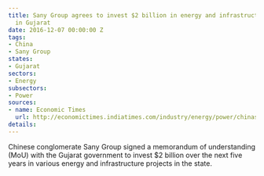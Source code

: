 ```yaml
---
title: Sany Group agrees to invest $2 billion in energy and infrastructure projects
  in Gujarat
date: 2016-12-07 00:00:00 Z
tags:
- China
- Sany Group
states:
- Gujarat
sectors:
- Energy
subsectors:
- Power
sources:
- name: Economic Times
  url: http://economictimes.indiatimes.com/industry/energy/power/chinas-sany-group-to-invest-2-bn-in-gujarat-signs-mou/articleshow/55671356.cms
details: 
---
```


Chinese conglomerate Sany Group signed a memorandum of understanding (MoU) with the Gujarat government to invest $2 billion over the next five years in various energy and infrastructure projects in the state.
